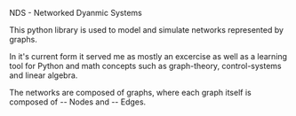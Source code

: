 NDS - Networked Dyanmic Systems

This python library is used to model and simulate networks represented by graphs.

In it's current form it served me as mostly an excercise as well as a learning tool for Python and math concepts such as graph-theory, control-systems and linear algebra.

The networks are composed of graphs, where each graph itself is composed of
-- Nodes and 
-- Edges.
